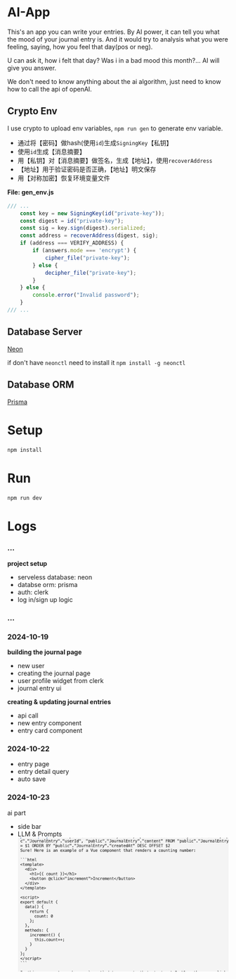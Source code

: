 # AI-App
This's an app you can write your entries. By AI power, it can tell you what the mood of your journal entry is. And it would try to analysis what you were feeling, saying, how you feel that day(pos or neg).

U can ask it, how i felt that day? Was i in a bad mood this month?... AI will give you answer.

We don't need to know anything about the ai algorithm, just need to know how to call the api of openAI.

## Crypto Env
I use crypto to upload env variables, `npm run gen` to generate env variable. 

- 通过将【密码】做hash(使用`id`)生成`SigningKey`【私钥】
- 使用`id`生成【消息摘要】
- 用【私钥】对【消息摘要】做签名，生成【地址】，使用`recoverAddress`
- 【地址】用于验证密码是否正确，【地址】明文保存
- 用【对称加密】恢复环境变量文件

**File: gen_env.js**

```javascript 
/// ...
    const key = new SigningKey(id("private-key"));
    const digest = id("private-key");
    const sig = key.sign(digest).serialized;
    const address = recoverAddress(digest, sig);
    if (address === VERIFY_ADDRESS) {
        if (answers.mode === 'encrypt') {
            cipher_file("private-key");
        } else {
            decipher_file("private-key");
        }
    } else {
        console.error("Invalid password");
    }
/// ...
```

## Database Server
[Neon](https://console.neon.tech/app/projects)

if don't have `neonctl` need to install it `npm install -g neonctl`

## Database ORM
[Prisma](https://www.prisma.io/)

# Setup
`npm install`


# Run
`npm run dev`

# Logs

### ...
**project setup**

- serveless database: neon
- databse orm: prisma
- auth: clerk
- log in/sign up logic

### ... 

### 2024-10-19

**building the journal page**

- new user
- creating the journal page
- user profile widget from clerk
- journal entry ui

**creating & updating journal entries**

- api call
- new entry component
- entry card component

### 2024-10-22

- entry page
- entry detail query
- auto save

### 2024-10-23

ai part
- side bar
- LLM & Prompts
![](./image.png)

